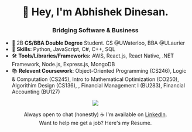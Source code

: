 <h1 align="center">
  👋 Hey, I'm Abhishek Dinesan.
</h1>

<h3 align="center">
  Bridging Software & Business
</h3>

- 👀 2B **CS/BBA **Double Degree**** Student. CS @UWaterloo, BBA @ULaurier
- 🌱 **Skills:**  Python, JavaScript, C#, C++, SQL
- 🛠️ **Tools/Libraries/Frameworks:** AWS, React.js, React Native, .NET Framework, Node.js, Express.js, MongoDB
- 📚 **Relevent Coursework**: Object-Oriented Programming (CS246), Logic & Computation (CS245), Intro to Mathematical Optimization (CO250), Algorithim Design (CS136), , Financial Management I (BU283), Financial Accounting (BU127)
<p align="center">
  <a href="https://skillicons.dev">
    <img src="https://skillicons.dev/icons?i=javascript,python,react,django,html,css,tailwind, c,cpp,mysql" />
  </a>
</p>

<div align="center">
  Always open to chat (honestly) ☕ I'm available on <a href="https://www.linkedin.com/in/abhishekdinesan">LinkedIn</a>. <br>
  Want to help me get a job? Here's my Resume. <br>
</div>



<!---
AbhishekDinesan/AbhishekDinesan is a ✨ special ✨ repository because its `README.md` (this file) appears on your GitHub profile.
You can click the Preview link to take a look at your changes.
--->
